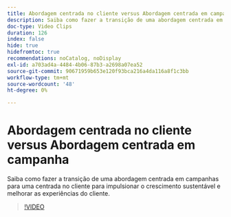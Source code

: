 ```yaml
---
title: Abordagem centrada no cliente versus Abordagem centrada em campanha
description: Saiba como fazer a transição de uma abordagem centrada em campanhas para uma centrada no cliente para impulsionar o crescimento sustentável e melhorar as experiências do cliente.
doc-type: Video Clips
duration: 126
index: false
hide: true
hidefromtoc: true
recommendations: noCatalog, noDisplay
exl-id: a703ad4a-4484-4b06-87b3-a2698a07ea52
source-git-commit: 90671959b653e120f93bca216a4da116a8f1c3bb
workflow-type: tm+mt
source-wordcount: '48'
ht-degree: 0%

---
```


# Abordagem centrada no cliente versus Abordagem centrada em campanha

Saiba como fazer a transição de uma abordagem centrada em campanhas para uma centrada no cliente para impulsionar o crescimento sustentável e melhorar as experiências do cliente.

<!-- 85_S651_3442537_125_customercentric-approach-vs-campaigncentric-approach -->
>[!VIDEO](https://video.tv.adobe.com/v/3458235/?learn=on&enablevpops=true)
